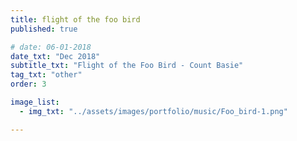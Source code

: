 ```yaml
---
title: flight of the foo bird
published: true

# date: 06-01-2018
date_txt: "Dec 2018"
subtitle_txt: "Flight of the Foo Bird - Count Basie"
tag_txt: "other"
order: 3

image_list:
  - img_txt: "../assets/images/portfolio/music/Foo_bird-1.png"

---
```



